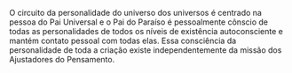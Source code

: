 ﻿O circuito da personalidade do universo dos universos é centrado na pessoa do Pai Universal e o Pai do Paraíso é pessoalmente cônscio de todas as personalidades de todos os níveis de existência autoconsciente e mantém contato pessoal com todas elas. Essa consciência da personalidade de toda a criação existe independentemente da missão dos Ajustadores do Pensamento.